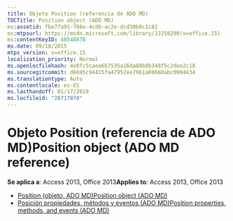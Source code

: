 ```yaml
---
title: Objeto Position (referencia de ADO MD)
TOCTitle: Position object (ADO MD)
ms:assetid: fbe77a91-766e-4cdb-ac2e-dcd30b0c1c82
ms:mtpsurl: https://msdn.microsoft.com/library/JJ250290(v=office.15)
ms:contentKeyID: 48548878
ms.date: 09/18/2015
mtps_version: v=office.15
localization_priority: Normal
ms.openlocfilehash: 4e0fc5caea6b7535a16da88b8b348f5c2dee2c18
ms.sourcegitcommit: d6695c94415fa47952ee7961a69660abc0904434
ms.translationtype: Auto
ms.contentlocale: es-ES
ms.lasthandoff: 01/17/2019
ms.locfileid: "28717870"
---
```

# <a name="position-object-ado-md-reference"></a><span data-ttu-id="b9885-102">Objeto Position (referencia de ADO MD)</span><span class="sxs-lookup"><span data-stu-id="b9885-102">Position object (ADO MD reference)</span></span>

<span data-ttu-id="b9885-103">**Se aplica a**: Access 2013, Office 2013</span><span class="sxs-lookup"><span data-stu-id="b9885-103">**Applies to**: Access 2013, Office 2013</span></span>

- [<span data-ttu-id="b9885-104">Position (objeto, ADO MD)</span><span class="sxs-lookup"><span data-stu-id="b9885-104">Position object (ADO MD)</span></span>](position-object-ado-md.md)
- [<span data-ttu-id="b9885-105">Posición propiedades, métodos y eventos (ADO MD)</span><span class="sxs-lookup"><span data-stu-id="b9885-105">Position properties, methods, and events (ADO MD)</span></span>](position-properties-methods-and-events-ado-md.md)


